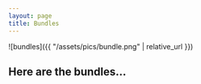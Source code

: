 ```yaml
---
layout: page
title: Bundles
---
```


![bundles]({{ "/assets/pics/bundle.png" | relative_url }})

## Here are the bundles...

